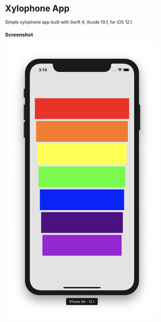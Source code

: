 # Xylophone App

Simple xylophone app built with Swift 4, Xcode 10.1, for iOS 12.1

### Screenshot

<img src="https://raw.githubusercontent.com/julienshim/Xylophone-App/master/Xylophone/Assets.xcassets/screenshot.png" width="500" />
